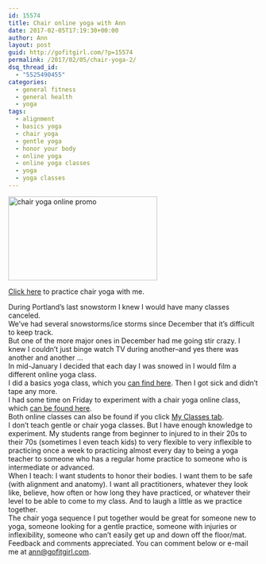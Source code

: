 ```yaml
---
id: 15574
title: Chair online yoga with Ann
date: 2017-02-05T17:19:30+00:00
author: Ann
layout: post
guid: http://gofitgirl.com/?p=15574
permalink: /2017/02/05/chair-yoga-2/
dsq_thread_id:
  - "5525490455"
categories:
  - general fitness
  - general health
  - yoga
tags:
  - alignment
  - basics yoga
  - chair yoga
  - gentle yoga
  - honor your body
  - online yoga
  - online yoga classes
  - yoga
  - yoga classes
---
```

<div id="attachment_15575" style="width: 310px" class="wp-caption alignleft">
  <a href="http://gofitgirl.com/2017/02/chair-yoga-2/chair-yoga-online-promo/" rel="attachment wp-att-15575"><img class="size-medium wp-image-15575" src="http://gofitgirl.com/wp-content/uploads/2017/02/chair-yoga-online-promo-300x169.jpg" alt="chair yoga online promo" width="300" height="169" /></a>
  
  <p class="wp-caption-text">
    <a href="https://youtu.be/XnsGzA6oOQQ">Click here</a> to practice chair yoga with me.
  </p>
</div>

  
During Portland&#8217;s last snowstorm I knew I would have many classes canceled.  
We&#8217;ve had several snowstorms/ice storms since December that it&#8217;s difficult to keep track.  
But one of the more major ones in December had me going stir crazy. I knew I couldn&#8217;t just binge watch TV during another&#8211;and yes there was another and another &#8230;  
In mid-January I decided that each day I was snowed in I would film a different online yoga class.  
I did a basics yoga class, which you [can find here](https://youtu.be/jno06YF4HLE). Then I got sick and didn&#8217;t tape any more.  
I had some time on Friday to experiment with a chair yoga online class, which [can be found here](https://youtu.be/XnsGzA6oOQQ).  
Both online classes can also be found if you click [My Classes tab](http://gofitgirl.com/yoga-classes/).  
I don&#8217;t teach gentle or chair yoga classes. But I have enough knowledge to experiment. My students range from beginner to injured to in their 20s to their 70s (sometimes I even teach kids) to very flexible to very inflexible to practicing once a week to practicing almost every day to being a yoga teacher to someone who has a regular home practice to someone who is intermediate or advanced.  
When I teach: I want students to honor their bodies. I want them to be safe (with alignment and anatomy). I want all practitioners, whatever they look like, believe, how often or how long they have practiced, or whatever their level to be able to come to my class. And to laugh a little as we practice together.  
The chair yoga sequence I put together would be great for someone new to yoga, someone looking for a gentle practice, someone with injuries or inflexibility, someone who can&#8217;t easily get up and down off the floor/mat.  
Feedback and comments appreciated. You can comment below or e-mail me at ann@gofitgirl.com.